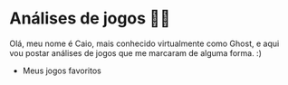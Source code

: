# Análises de jogos :male_detective: 

Olá, meu nome é Caio, mais conhecido virtualmente como Ghost, e aqui vou postar análises de jogos que me marcaram de alguma forma. :)

- Meus jogos favoritos
